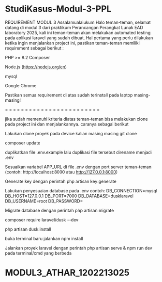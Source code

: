 # StudiKasus-Modul-3-PPL
REQUIREMENT MODUL 3
Assalamualaiukum 
Halo teman-teman, selamat datang di modul 3 dari praktikum Perancangan Perangkat Lunak EAD laboratory 2025, kali ini teman-teman akan melakukan automated testing pada aplikasi laravel yang sudah dibuat. Hal pertama yang perlu dilakukan ketika ingin menjalankan project ini, pastikan teman-teman memiliki requirement sebagai berikut :

PHP >= 8.2
Composer

Node.js (https://nodejs.org/en)

mysql

Google Chrome

Pastikan semua requirement di atas sudah terinstall pada laptop masing-masing!


= = = = = = = = = = = = = = = = = = = = = = = =

jika sudah memenuhi kriteria diatas teman-teman bisa melakukan clone pada project ini dan menjalankannya. caranya sebagai berikut 

Lakukan clone proyek pada device kalian masing masing git clone

composer update

duplikatkan file .env.example lalu duplikasi file tersebut direname menjadi .env 

Sesuaikan variabel APP_URL di file .env dengan port server teman-teman (contoh: http://localhost:8000 atau http://127.0.0.1:8000)

Generate key dengan perintah php artisan key:generate

Lakukan penyesuaian database pada .env 
contoh: DB_CONNECTION=mysql DB_HOST=127.0.0.1 DB_PORT=7000 DB_DATABASE=dusklaravel DB_USERNAME=root DB_PASSWORD=

Migrate database dengan perintah php artisan migrate

composer require laravel/dusk --dev

php artisan dusk:install

buka terminal baru jalankan npm install

Jalankan proyek laravel dengan perintah php artisan serve & npm run dev pada terminal/cmd yang berbeda
# MODUL3_ATHAR_1202213025
